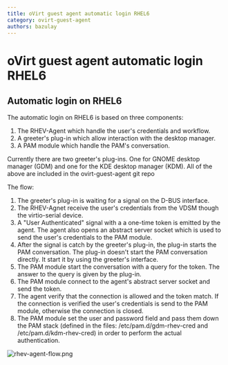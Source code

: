 ```yaml
---
title: oVirt guest agent automatic login RHEL6
category: ovirt-guest-agent
authors: bazulay
---
```


<!-- TODO: Content review -->

# oVirt guest agent automatic login RHEL6

## Automatic login on RHEL6

The automatic login on RHEL6 is based on three components:

1. The RHEV-Agent which handle the user's credentials and workflow.
2. A greeter's plug-in which allow interaction with the desktop manager.
3. A PAM module which handle the PAM's conversation.

Currently there are two greeter's plug-ins. One for GNOME desktop manager (GDM) and one for the KDE desktop manager (KDM).
 All of the above are included in the ovirt-guest-agent git repo

The flow:

1. The greeter's plug-in is waiting for a signal on the D-BUS interface.
2. The RHEV-Agnet receive the user's credentials from the VDSM though the virtio-serial device.
3. A "User Authenticated" signal with a a one-time token is emitted by the agent. The agent also opens an abstract server socket which is used to send the user's credentials to the PAM module.
4. After the signal is catch by the greeter's plug-in, the plug-in starts the PAM conversation. The plug-in doesn't start the PAM conversation directly. It start it by using the greeter's interface.
5. The PAM module start the conversation with a query for the token. The answer to the query is given by the plug-in.
6. The PAM module connect to the agent's abstract server socket and send the token.
7. The agent verify that the connection is allowed and the token match. If the connection is verified the user's credentials is send to the PAM module, otherwise the connection is closed.
8. The PAM module set the user and password field and pass them down the PAM stack (defined in the files: /etc/pam.d/gdm-rhev-cred and /etc/pam.d/kdm-rhev-cred) in order to perform the actual authentication.

![](rhev-agent-flow.png "rhev-agent-flow.png")

